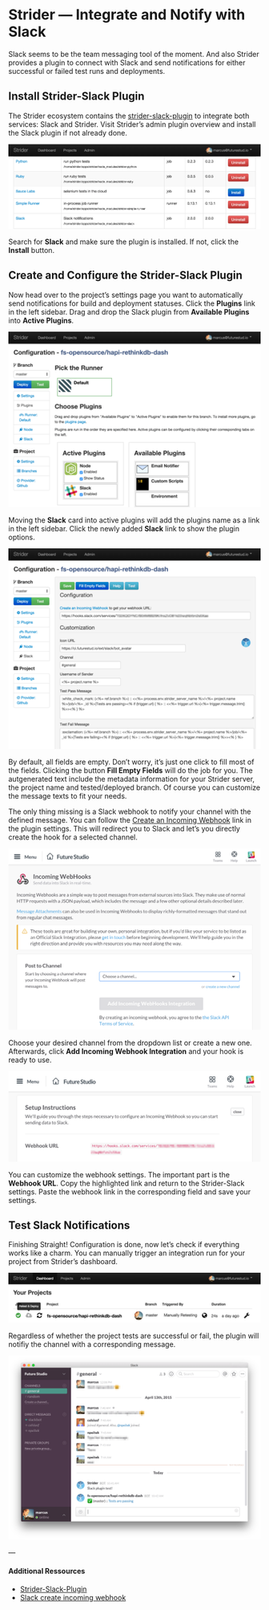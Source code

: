 # Strider — Integrate and Notify with Slack

Slack seems to be the team messaging tool of the moment. And also Strider provides a plugin to connect with Slack and send notifications for either successful or failed test runs and deployments.

## Install Strider-Slack Plugin

The Strider ecosystem contains the [strider-slack-plugin](https://github.com/Strider-CD/strider-slack) to integrate both services: Slack and Strider. Visit Strider’s admin plugin overview and install the Slack plugin if not already done.

![Strider Plugin Overview](./notifications-slack/slack-1.png)

Search for **Slack** and make sure the plugin is installed. If not, click the **Install** button.

## Create and Configure the Strider-Slack Plugin

Now head over to the project’s settings page you want to automatically send notifications for build and deployment statuses. Click the **Plugins** link in the left sidebar. Drag and drop the Slack plugin from **Available Plugins** into **Active Plugins**.

![Strider Project Plugin Overview](./notifications-slack/slack-2.png)

Moving the **Slack** card into active plugins will add the plugins name as a link in the left sidebar. Click the newly added **Slack** link to show the plugin options.

![Strider Slack Plugin Settings](./notifications-slack/slack-3.png)

By default, all fields are empty. Don’t worry, it’s just one click to fill most of the fields. Clicking the button **Fill Empty Fields** will do the job for you. The autgenerated text include the metadata information for your Strider server, the project name and tested/deployed branch. Of course you can customize the message texts to fit your needs.

The only thing missing is a Slack webhook to notify your channel with the defined message. You can follow the [Create an Incoming Webhook](https://my.slack.com/services/new/incoming-webhook) link in the plugin settings. This will redirect you to Slack and let’s you directly create the hook for a selected channel.

![Slack — Create Incoming Webhook](./notifications-slack/slack-4.png)

Choose your desired channel from the dropdown list or create a new one. Afterwards, click **Add Incoming Webhook Integration** and your hook is ready to use.

![Slack — Webhook Overview](./notifications-slack/slack-5.png)

You can customize the webhook settings. The important part is the **Webhook URL**. Copy the highlighted link and return to the Strider-Slack settings. Paste the webhook link in the corresponding field and save your settings.

## Test Slack Notifications

Finishing Straight! Configuration is done, now let’s check if everything works like a charm. You can manually trigger an integration run for your project from Strider’s dashboard.

![Strider Dashboard](./notifications-slack/slack-6.png)

Regardless of whether the project tests are successful or fail, the plugin will notifiy the channel with a corresponding message.

![Slack Notifications from Strider](./notifications-slack/slack-7.png)

—

#### Additional Ressources

- [Strider-Slack-Plugin](https://github.com/Strider-CD/strider-slack)
- [Slack create incoming webhook](https://my.slack.com/services/new/incoming-webhook)
